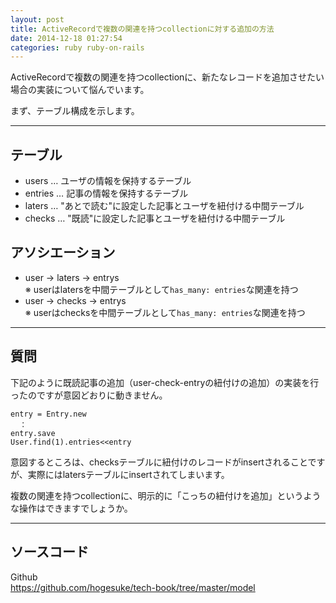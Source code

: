```yaml
---
layout: post
title: ActiveRecordで複数の関連を持つcollectionに対する追加の方法
date: 2014-12-18 01:27:54
categories: ruby ruby-on-rails
---
```

<p>ActiveRecordで複数の関連を持つcollectionに、新たなレコードを追加させたい場合の実装について悩んでいます。</p>

<p>まず、テーブル構成を示します。</p>

<hr>

<h2>テーブル</h2>

<ul>
<li>users … ユーザの情報を保持するテーブル</li>
<li>entries … 記事の情報を保持するテーブル</li>
<li>laters … "あとで読む"に設定した記事とユーザを紐付ける中間テーブル</li>
<li>checks … "既読"に設定した記事とユーザを紐付ける中間テーブル</li>
</ul>

<h2>アソシエーション</h2>

<ul>
<li>user → laters → entrys<br>
※ userはlatersを中間テーブルとして<code>has_many: entries</code>な関連を持つ</li>
<li>user → checks → entrys<br>
※ userはchecksを中間テーブルとして<code>has_many: entries</code>な関連を持つ</li>
</ul>

<hr>

<h2>質問</h2>

<p>下記のように既読記事の追加（user-check-entryの紐付けの追加）の実装を行ったのですが意図どおりに動きません。</p>

<pre><code>entry = Entry.new
  ：
entry.save
User.find(1).entries&lt;&lt;entry
</code></pre>

<p>意図するところは、checksテーブルに紐付けのレコードがinsertされることですが、実際にはlatersテーブルにinsertされてしまいます。  </p>

<p>複数の関連を持つcollectionに、明示的に「こっちの紐付けを追加」というような操作はできますでしょうか。</p>

<hr>

<h2>ソースコード</h2>

<p>Github<br>
<a href="https://github.com/hogesuke/tech-book/tree/master/model">https://github.com/hogesuke/tech-book/tree/master/model</a></p>
